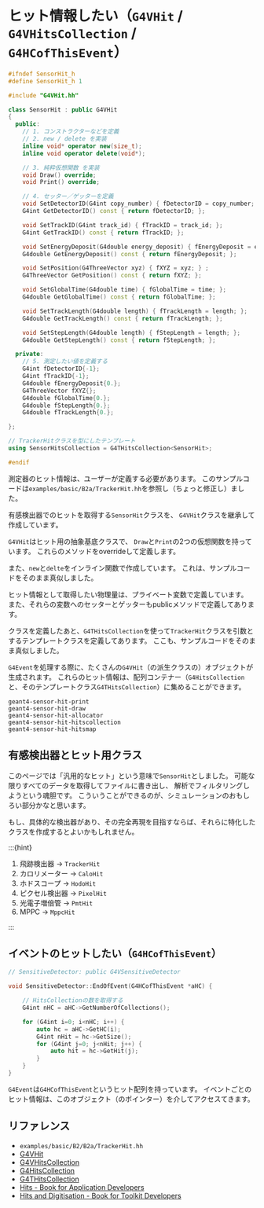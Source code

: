 # ヒット情報したい（``G4VHit`` / ``G4VHitsCollection`` / ``G4HCofThisEvent``）

```cpp
#ifndef SensorHit_h
#define SensorHit_h 1

#include "G4VHit.hh"

class SensorHit : public G4VHit
{
  public:
    // 1. コンストラクターなどを定義
    // 2. new / delete を実装
    inline void* operator new(size_t);
    inline void operator delete(void*);

    // 3. 純粋仮想関数 を実装
    void Draw() override;
    void Print() override;

    // 4. セッター／ゲッターを定義
    void SetDetectorID(G4int copy_number) { fDetectorID = copy_number; };
    G4int GetDetectorID() const { return fDetectorID; };

    void SetTrackID(G4int track_id) { fTrackID = track_id; };
    G4int GetTrackID() const { return fTrackID; };

    void SetEnergyDeposit(G4double energy_deposit) { fEnergyDeposit = energy_deposit; };
    G4double GetEnergyDeposit() const { return fEnergyDeposit; };

    void SetPosition(G4ThreeVector xyz) { fXYZ = xyz; } ;
    G4ThreeVector GetPosition() const { return fXYZ; };

    void SetGlobalTime(G4double time) { fGlobalTime = time; };
    G4double GetGlobalTime() const { return fGlobalTime; };

    void SetTrackLength(G4double length) { fTrackLength = length; };
    G4double GetTrackLength() const { return fTrackLength; };

    void SetStepLength(G4double length) { fStepLength = length; };
    G4double GetStepLength() const { return fStepLength; };

  private:
    // 5. 測定したい値を定義する
    G4int fDetectorID{-1};
    G4int fTrackID{-1};
    G4double fEnergyDeposit{0.};
    G4ThreeVector fXYZ{};
    G4double fGlobalTime{0.};
    G4double fStepLength{0.};
    G4double fTrackLength{0.};

};

// TrackerHitクラスを型にしたテンプレート
using SensorHitsCollection = G4THitsCollection<SensorHit>;

#endif
```

測定器のヒット情報は、ユーザーが定義する必要があります。
このサンプルコードは``examples/basic/B2a/TrackerHit.hh``を参照し（ちょっと修正し）ました。

有感検出器でのヒットを取得する``SensorHit``クラスを、
``G4VHit``クラスを継承して作成しています。

``G4VHit``はヒット用の抽象基底クラスで、
``Draw``と``Print``の2つの仮想関数を持っています。
これらのメソッドをoverrideして定義します。

また、``new``と``delte``をインライン関数で作成しています。
これは、サンプルコードをそのまま真似しました。

ヒット情報として取得したい物理量は、プライベート変数で定義しています。
また、それらの変数へのセッターとゲッターもpublicメソッドで定義してあります。

クラスを定義したあと、``G4THitsCollection``を使って``TrackerHit``クラスを引数とするテンプレートクラスを定義してあります。
ここも、サンプルコードをそのまま真似しました。

``G4Event``を処理する際に、たくさんの``G4VHit``（の派生クラスの）オブジェクトが生成されます。
これらのヒット情報は、配列コンテナー（``G4HitsCollection``と、そのテンプレートクラス``G4THitsCollection``）に集めることができます。

```{toctree}
geant4-sensor-hit-print
geant4-sensor-hit-draw
geant4-sensor-hit-allocator
geant4-sensor-hit-hitscollection
geant4-sensor-hit-hitsmap
```

## 有感検出器とヒット用クラス

このページでは「汎用的なヒット」という意味で``SensorHit``としました。
可能な限りすべてのデータを取得してファイルに書き出し、
解析でフィルタリングしようという魂胆です。
こういうことができるのが、シミュレーションのおもしろい部分かなと思います。

もし、具体的な検出器があり、その完全再現を目指すならば、それらに特化したクラスを作成するとよいかもしれません。

:::{hint}

1. 飛跡検出器 → ``TrackerHit``
1. カロリメーター → ``CaloHit``
1. ホドスコープ → ``HodoHit``
1. ピクセル検出器 → ``PixelHit``
1. 光電子増倍管 → ``PmtHit``
1. MPPC → ``MppcHit``

:::

## イベントのヒットしたい（``G4HCofThisEvent``）

```cpp
// SensitiveDetector: public G4VSensitiveDetector

void SensitiveDetector::EndOfEvent(G4HCofThisEvent *aHC) {

    // HitsCollectionの数を取得する
    G4int nHC = aHC->GetNumberOfCollections();

    for (G4int i=0; i<nHC; i++) {
        auto hc = aHC->GetHC(i);
        G4int nHit = hc->GetSize();
        for (G4int j=0; j<nHit; j++) {
            auto hit = hc->GetHit(j);
        }
    }
}
```

``G4Event``は``G4HCofThisEvent``というヒット配列を持っています。
イベントごとのヒット情報は、このオブジェクト（のポインター）を介してアクセスてきます。

## リファレンス

- ``examples/basic/B2/B2a/TrackerHit.hh``
- [G4VHit](https://geant4.kek.jp/Reference/11.2.0/classG4VHit.html)
- [G4VHitsCollection](https://geant4.kek.jp/Reference/11.2.0/classG4VHitsCollection.html)
- [G4HitsCollection](https://geant4.kek.jp/Reference/11.2.0/classG4HitsCollection.html)
- [G4THitsCollection](https://geant4.kek.jp/Reference/11.2.0/classG4THitsCollection.html)
- [Hits - Book for Application Developers](https://geant4-userdoc.web.cern.ch/UsersGuides/ForApplicationDeveloper/html/Detector/hit.html)
- [Hits and Digitisation - Book for Toolkit Developers](https://geant4-userdoc.web.cern.ch/UsersGuides/ForToolkitDeveloper/html/OOAnalysisDesign/Hit/hit.html)
